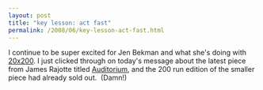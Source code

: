 ```yaml
---
layout: post
title: "key lesson: act fast"
permalink: /2008/06/key-lesson-act-fast.html
---
```


<p>I continue to be super excited for Jen Bekman and what she&#39;s doing with <a href="http://www.20x200.com/">20x200</a>.&#0160;I just clicked through on today&#39;s message about the latest piece from James Rajotte titled <a href="http://www.20x200.com/art/2008/06/auditorium.html">Auditorium</a>, and the 200 run edition of the smaller piece had already sold out. &#0160;(Damn!)</p>


